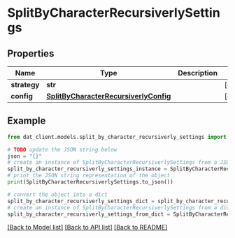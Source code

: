 # SplitByCharacterRecursiverlySettings


## Properties

Name | Type | Description | Notes
------------ | ------------- | ------------- | -------------
**strategy** | **str** |  | [optional] 
**config** | [**SplitByCharacterRecursiverlyConfig**](SplitByCharacterRecursiverlyConfig.md) |  | [optional] 

## Example

```python
from dat_client.models.split_by_character_recursiverly_settings import SplitByCharacterRecursiverlySettings

# TODO update the JSON string below
json = "{}"
# create an instance of SplitByCharacterRecursiverlySettings from a JSON string
split_by_character_recursiverly_settings_instance = SplitByCharacterRecursiverlySettings.from_json(json)
# print the JSON string representation of the object
print(SplitByCharacterRecursiverlySettings.to_json())

# convert the object into a dict
split_by_character_recursiverly_settings_dict = split_by_character_recursiverly_settings_instance.to_dict()
# create an instance of SplitByCharacterRecursiverlySettings from a dict
split_by_character_recursiverly_settings_from_dict = SplitByCharacterRecursiverlySettings.from_dict(split_by_character_recursiverly_settings_dict)
```
[[Back to Model list]](../README.md#documentation-for-models) [[Back to API list]](../README.md#documentation-for-api-endpoints) [[Back to README]](../README.md)


